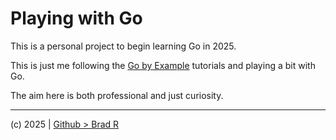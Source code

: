 # Playing with Go

This is a personal project to begin learning Go in 2025.

This is just me following the [Go by Example](https://gobyexample.com) tutorials
and playing a bit with Go.

The aim here is both professional and just curiosity.

---

(c) 2025 | [Github > Brad R](https://github.com/bnrobinson93 "View Brad's profile on Github")

